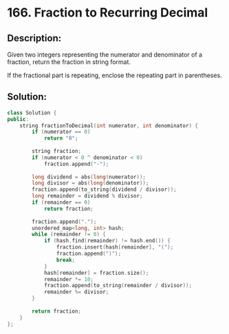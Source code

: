 # 166. Fraction to Recurring Decimal

## Description:

Given two integers representing the numerator and denominator of a fraction, return the fraction in string format.

If the fractional part is repeating, enclose the repeating part in parentheses.

## Solution:

```c++
class Solution {
public:
    string fractionToDecimal(int numerator, int denominator) {
        if (numerator == 0)
            return "0";
        
        string fraction;
        if (numerator < 0 ^ denominator < 0)
            fraction.append("-");
        
        long dividend = abs(long(numerator));
        long divisor = abs(long(denominator));
        fraction.append(to_string(dividend / divisor));
        long remainder = dividend % divisor;
        if (remainder == 0)
            return fraction;
        
        fraction.append(".");
        unordered_map<long, int> hash;
        while (remainder != 0) {
            if (hash.find(remainder) != hash.end()) {
                fraction.insert(hash[remainder], "(");
                fraction.append(")");
                break;
            }
            hash[remainder] = fraction.size();
            remainder *= 10;
            fraction.append(to_string(remainder / divisor));
            remainder %= divisor;
        }
        
        return fraction;
    }
};
```

<!-- remark：

-  -->
